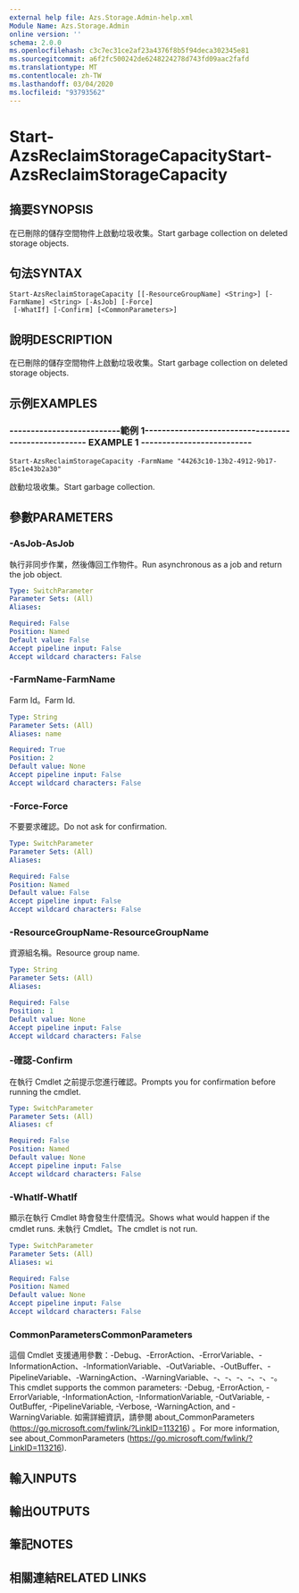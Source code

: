 ```yaml
---
external help file: Azs.Storage.Admin-help.xml
Module Name: Azs.Storage.Admin
online version: ''
schema: 2.0.0
ms.openlocfilehash: c3c7ec31ce2af23a4376f8b5f94deca302345e81
ms.sourcegitcommit: a6f2fc500242de6248224278d743fd09aac2fafd
ms.translationtype: MT
ms.contentlocale: zh-TW
ms.lasthandoff: 03/04/2020
ms.locfileid: "93793562"
---
```

# <span data-ttu-id="dce09-101">Start-AzsReclaimStorageCapacity</span><span class="sxs-lookup"><span data-stu-id="dce09-101">Start-AzsReclaimStorageCapacity</span></span>

## <span data-ttu-id="dce09-102">摘要</span><span class="sxs-lookup"><span data-stu-id="dce09-102">SYNOPSIS</span></span>
<span data-ttu-id="dce09-103">在已刪除的儲存空間物件上啟動垃圾收集。</span><span class="sxs-lookup"><span data-stu-id="dce09-103">Start garbage collection on deleted storage objects.</span></span>

## <span data-ttu-id="dce09-104">句法</span><span class="sxs-lookup"><span data-stu-id="dce09-104">SYNTAX</span></span>

```
Start-AzsReclaimStorageCapacity [[-ResourceGroupName] <String>] [-FarmName] <String> [-AsJob] [-Force]
 [-WhatIf] [-Confirm] [<CommonParameters>]
```

## <span data-ttu-id="dce09-105">說明</span><span class="sxs-lookup"><span data-stu-id="dce09-105">DESCRIPTION</span></span>
<span data-ttu-id="dce09-106">在已刪除的儲存空間物件上啟動垃圾收集。</span><span class="sxs-lookup"><span data-stu-id="dce09-106">Start garbage collection on deleted storage objects.</span></span>

## <span data-ttu-id="dce09-107">示例</span><span class="sxs-lookup"><span data-stu-id="dce09-107">EXAMPLES</span></span>

### <span data-ttu-id="dce09-108">--------------------------範例 1--------------------------</span><span class="sxs-lookup"><span data-stu-id="dce09-108">-------------------------- EXAMPLE 1 --------------------------</span></span>
```
Start-AzsReclaimStorageCapacity -FarmName "44263c10-13b2-4912-9b17-85c1e43b2a30"
```

<span data-ttu-id="dce09-109">啟動垃圾收集。</span><span class="sxs-lookup"><span data-stu-id="dce09-109">Start garbage collection.</span></span>

## <span data-ttu-id="dce09-110">參數</span><span class="sxs-lookup"><span data-stu-id="dce09-110">PARAMETERS</span></span>

### <span data-ttu-id="dce09-111">-AsJob</span><span class="sxs-lookup"><span data-stu-id="dce09-111">-AsJob</span></span>
<span data-ttu-id="dce09-112">執行非同步作業，然後傳回工作物件。</span><span class="sxs-lookup"><span data-stu-id="dce09-112">Run asynchronous as a job and return the job object.</span></span>

```yaml
Type: SwitchParameter
Parameter Sets: (All)
Aliases: 

Required: False
Position: Named
Default value: False
Accept pipeline input: False
Accept wildcard characters: False
```

### <span data-ttu-id="dce09-113">-FarmName</span><span class="sxs-lookup"><span data-stu-id="dce09-113">-FarmName</span></span>
<span data-ttu-id="dce09-114">Farm Id。</span><span class="sxs-lookup"><span data-stu-id="dce09-114">Farm Id.</span></span>

```yaml
Type: String
Parameter Sets: (All)
Aliases: name

Required: True
Position: 2
Default value: None
Accept pipeline input: False
Accept wildcard characters: False
```

### <span data-ttu-id="dce09-115">-Force</span><span class="sxs-lookup"><span data-stu-id="dce09-115">-Force</span></span>
<span data-ttu-id="dce09-116">不要要求確認。</span><span class="sxs-lookup"><span data-stu-id="dce09-116">Do not ask for confirmation.</span></span>

```yaml
Type: SwitchParameter
Parameter Sets: (All)
Aliases: 

Required: False
Position: Named
Default value: False
Accept pipeline input: False
Accept wildcard characters: False
```

### <span data-ttu-id="dce09-117">-ResourceGroupName</span><span class="sxs-lookup"><span data-stu-id="dce09-117">-ResourceGroupName</span></span>
<span data-ttu-id="dce09-118">資源組名稱。</span><span class="sxs-lookup"><span data-stu-id="dce09-118">Resource group name.</span></span>

```yaml
Type: String
Parameter Sets: (All)
Aliases: 

Required: False
Position: 1
Default value: None
Accept pipeline input: False
Accept wildcard characters: False
```

### <span data-ttu-id="dce09-119">-確認</span><span class="sxs-lookup"><span data-stu-id="dce09-119">-Confirm</span></span>
<span data-ttu-id="dce09-120">在執行 Cmdlet 之前提示您進行確認。</span><span class="sxs-lookup"><span data-stu-id="dce09-120">Prompts you for confirmation before running the cmdlet.</span></span>

```yaml
Type: SwitchParameter
Parameter Sets: (All)
Aliases: cf

Required: False
Position: Named
Default value: None
Accept pipeline input: False
Accept wildcard characters: False
```

### <span data-ttu-id="dce09-121">-WhatIf</span><span class="sxs-lookup"><span data-stu-id="dce09-121">-WhatIf</span></span>
<span data-ttu-id="dce09-122">顯示在執行 Cmdlet 時會發生什麼情況。</span><span class="sxs-lookup"><span data-stu-id="dce09-122">Shows what would happen if the cmdlet runs.</span></span>
<span data-ttu-id="dce09-123">未執行 Cmdlet。</span><span class="sxs-lookup"><span data-stu-id="dce09-123">The cmdlet is not run.</span></span>

```yaml
Type: SwitchParameter
Parameter Sets: (All)
Aliases: wi

Required: False
Position: Named
Default value: None
Accept pipeline input: False
Accept wildcard characters: False
```

### <span data-ttu-id="dce09-124">CommonParameters</span><span class="sxs-lookup"><span data-stu-id="dce09-124">CommonParameters</span></span>
<span data-ttu-id="dce09-125">這個 Cmdlet 支援通用參數：-Debug、-ErrorAction、-ErrorVariable、-InformationAction、-InformationVariable、-OutVariable、-OutBuffer、-PipelineVariable、-WarningAction、-WarningVariable、-、-、-、-、-、-。</span><span class="sxs-lookup"><span data-stu-id="dce09-125">This cmdlet supports the common parameters: -Debug, -ErrorAction, -ErrorVariable, -InformationAction, -InformationVariable, -OutVariable, -OutBuffer, -PipelineVariable, -Verbose, -WarningAction, and -WarningVariable.</span></span> <span data-ttu-id="dce09-126">如需詳細資訊，請參閱 about_CommonParameters (https://go.microsoft.com/fwlink/?LinkID=113216) 。</span><span class="sxs-lookup"><span data-stu-id="dce09-126">For more information, see about_CommonParameters (https://go.microsoft.com/fwlink/?LinkID=113216).</span></span>

## <span data-ttu-id="dce09-127">輸入</span><span class="sxs-lookup"><span data-stu-id="dce09-127">INPUTS</span></span>

## <span data-ttu-id="dce09-128">輸出</span><span class="sxs-lookup"><span data-stu-id="dce09-128">OUTPUTS</span></span>

## <span data-ttu-id="dce09-129">筆記</span><span class="sxs-lookup"><span data-stu-id="dce09-129">NOTES</span></span>

## <span data-ttu-id="dce09-130">相關連結</span><span class="sxs-lookup"><span data-stu-id="dce09-130">RELATED LINKS</span></span>

